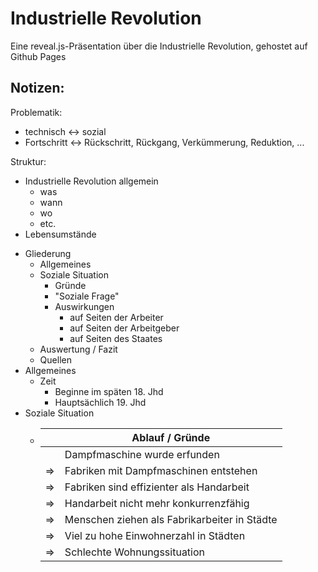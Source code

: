 # Industrielle Revolution

Eine reveal.js-Präsentation über die Industrielle Revolution, gehostet auf Github Pages

## Notizen:

Problematik:
- technisch <-> sozial
- Fortschritt <-> Rückschritt, Rückgang, Verkümmerung, Reduktion, ...

Struktur:
- Industrielle Revolution allgemein
  - was
  - wann
  - wo
  - etc.
- Lebensumstände



+ Gliederung
  + Allgemeines
  + Soziale Situation
    + Gründe
    + "Soziale Frage"
    + Auswirkungen
      + auf Seiten der Arbeiter
      + auf Seiten der Arbeitgeber
      + auf Seiten des Staates
  + Auswertung / Fazit
  + Quellen
+ Allgemeines
  + Zeit
    + Beginne im späten 18. Jhd
    + Hauptsächlich 19. Jhd
+ Soziale Situation
  + |    | Ablauf / Gründe |
    |--- |---|
    |    | Dampfmaschine wurde erfunden |
    | => | Fabriken mit Dampfmaschinen entstehen |
    | => | Fabriken sind effizienter als Handarbeit |
    | => | Handarbeit nicht mehr konkurrenzfähig |
    | => | Menschen ziehen als Fabrikarbeiter in Städte |
    | => | Viel zu hohe Einwohnerzahl in Städten |
    | => | Schlechte Wohnungssituation |
